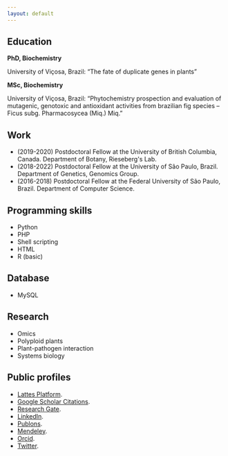 ```yaml
---
layout: default
---
```


## Education

**PhD, Biochemistry**

University of Viçosa, Brazil: “The fate of duplicate genes in plants”

**MSc, Biochemistry**

University of Viçosa, Brazil: “Phytochemistry prospection and evaluation of mutagenic, genotoxic and antioxidant activities from brazilian fig species – Ficus subg. Pharmacosycea (Miq.) Miq.”

## Work

*   (2019-2020) Postdoctoral Fellow at the University of British Columbia, Canada. Department of Botany, Rieseberg's Lab.
*   (2018-2022) Postdoctoral Fellow at the University of São Paulo, Brazil. Department of Genetics, Genomics Group.
*   (2016-2018) Postdoctoral Fellow at the Federal University of São Paulo, Brazil. Department of Computer Science.

## Programming skills

*   Python
*   PHP
*   Shell scripting
*   HTML
*   R (basic)

## Database

*   MySQL

## Research

*   Omics
*   Polyploid plants
*   Plant-pathogen interaction
*   Systems biology

## Public profiles

*   [Lattes Platform](http://lattes.cnpq.br/4574871657601012).
*   [Google Scholar Citations](https://scholar.google.com/citations?user=c2F5-SIAAAAJ).
*   [Research Gate](https://www.researchgate.net/profile/Hugo_Rody).
*   [LinkedIn](https://www.linkedin.com/in/hugo-rody-697736ab/).
*   [Publons](https://publons.com/researcher/2999285/hugo-rody/).
*   [Mendeley](https://www.mendeley.com/profiles/hugo-rody1/).
*   [Orcid](https://orcid.org/0000-0003-3762-2092).
*   [Twitter](https://twitter.com/hugorody).
